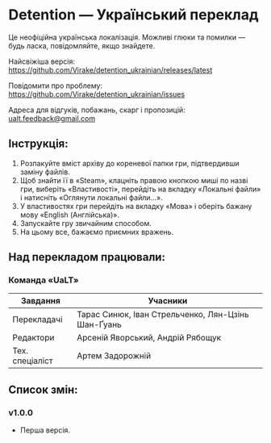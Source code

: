 # Detention — Український переклад

Це неофіційна українська локалізація. Можливі глюки та помилки — будь ласка, повідомляйте, якщо знайдете.

Найсвіжіша версія: https://github.com/Virake/detention_ukrainian/releases/latest

Повідомити про проблему: https://github.com/Virake/detention_ukrainian/issues

Адреса для відгуків, побажань, скарг і пропозицій: [ualt.feedback@gmail.com](mailto:ualt.feedback@gmail.com)

## Інструкція:

1) Розпакуйте вміст архіву до кореневої папки гри, підтвердивши заміну файлів.
2) Щоб знайти її в «Steam», клацніть правою кнопкою миші по назві гри, виберіть «Властивості», перейдіть на вкладку «Локальні файли» і натисніть «Оглянути локальні файли…».
5) У властивостях гри перейдіть на вкладку «Мова» і оберіть бажану мову «English (Англійська)».
6) Запускайте гру звичайним способом.
7) На цьому все, бажаємо приємних вражень.

## Над перекладом працювали:

### Команда «UaLT»

| Завдання        | Учасники                                            |
| --------------- | --------------------------------------------------- |
| Перекладачі     | Тарас Синюк, Іван Стрельченко, Лян-Цзінь Шан-Ґуань  |
| Редактори       | Арсеній Яворський, Андрій Рябощук                   |
| Тех. спеціаліст | Артем Задорожній                                    |

## Список змін:

### v1.0.0

- Перша версія.
